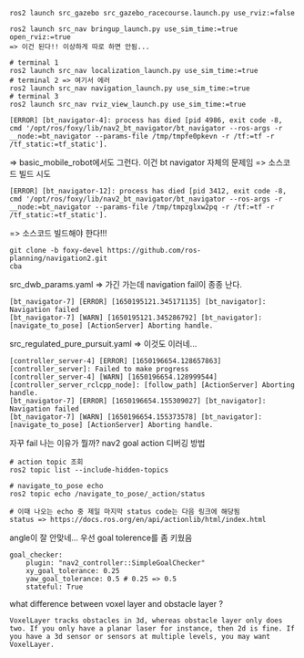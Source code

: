 ```
ros2 launch src_gazebo src_gazebo_racecourse.launch.py use_rviz:=false

ros2 launch src_nav bringup_launch.py use_sim_time:=true open_rviz:=true
=> 이건 된다!! 이상하게 따로 하면 안됨...

# terminal 1
ros2 launch src_nav localization_launch.py use_sim_time:=true
# terminal 2 => 여기서 에러 
ros2 launch src_nav navigation_launch.py use_sim_time:=true
# terminal 3
ros2 launch src_nav rviz_view_launch.py use_sim_time:=true
```

```
[ERROR] [bt_navigator-4]: process has died [pid 4986, exit code -8, cmd '/opt/ros/foxy/lib/nav2_bt_navigator/bt_navigator --ros-args -r __node:=bt_navigator --params-file /tmp/tmpfe0pkevn -r /tf:=tf -r /tf_static:=tf_static'].
```

=> basic_mobile_robot에서도 그런다. 
이건 bt navigator 자체의 문제임 => 소스코드 빌드 시도 

```
[ERROR] [bt_navigator-12]: process has died [pid 3412, exit code -8, cmd '/opt/ros/foxy/lib/nav2_bt_navigator/bt_navigator --ros-args -r __node:=bt_navigator --params-file /tmp/tmpzglxw2pq -r /tf:=tf -r /tf_static:=tf_static'].
```

=> 소스코드 빌드해야 한다!!!

```
git clone -b foxy-devel https://github.com/ros-planning/navigation2.git
cba
```

src_dwb_params.yaml => 가긴 가는데 navigation fail이 종종 난다. 

```
[bt_navigator-7] [ERROR] [1650195121.345171135] [bt_navigator]: Navigation failed
[bt_navigator-7] [WARN] [1650195121.345286792] [bt_navigator]: [navigate_to_pose] [ActionServer] Aborting handle.
```

src_regulated_pure_pursuit.yaml => 이것도 이러네...

```
[controller_server-4] [ERROR] [1650196654.128657863] [controller_server]: Failed to make progress
[controller_server-4] [WARN] [1650196654.128999544] [controller_server_rclcpp_node]: [follow_path] [ActionServer] Aborting handle.
[bt_navigator-7] [ERROR] [1650196654.155309027] [bt_navigator]: Navigation failed
[bt_navigator-7] [WARN] [1650196654.155373578] [bt_navigator]: [navigate_to_pose] [ActionServer] Aborting handle.
```

자꾸 fail 나는 이유가 뭘까?
nav2 goal action 디버깅 방법

```
# action topic 조회
ros2 topic list --include-hidden-topics

# navigate_to_pose echo 
ros2 topic echo /navigate_to_pose/_action/status

# 이때 나오는 echo 중 제일 마지막 status code는 다음 링크에 해당됨
status => https://docs.ros.org/en/api/actionlib/html/index.html
```

angle이 잘 안맞네... 우선 goal tolerence를 좀 키웠음

```
goal_checker:
    plugin: "nav2_controller::SimpleGoalChecker"
    xy_goal_tolerance: 0.25
    yaw_goal_tolerance: 0.5 # 0.25 => 0.5
    stateful: True
```

what difference between voxel layer and obstacle layer ?

```
VoxelLayer tracks obstacles in 3d, whereas obstacle layer only does two. If you only have a planar laser for instance, then 2d is fine. If you have a 3d sensor or sensors at multiple levels, you may want VoxelLayer.
```

